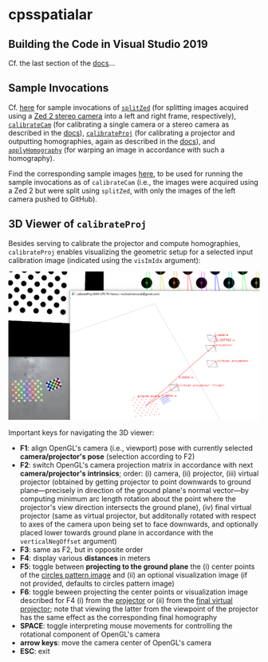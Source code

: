 # cpsspatialar

## Building the Code in Visual Studio 2019

Cf. the last section of the [docs](docs/docs.pdf)...

## Sample Invocations

Cf. [here](docs/sample_invocations.txt) for sample invocations of [`splitZed`](src/apps/splitZed) (for splitting images acquired using a [Zed 2 stereo camera](https://www.stereolabs.com/zed-2/) into a left and right frame, respectively), [`calibrateCam`](src/apps/calibrateCam) (for calibrating a single camera or a stereo camera as described in the [docs](docs/docs.pdf)), [`calibrateProj`](src/apps/calibrateProj) (for calibrating a projector and outputting homographies, again as described in the [docs](docs/docs.pdf)), and [`applyHomography`](src/apps/applyHomography) (for warping an image in accordance with such a homography).

Find the corresponding sample images [here](docs/sample_data), to be used for running the sample invocations as of `calibrateCam` (i.e., the images were acquired using a Zed 2 but were split using `splitZed`, with only the images of the left camera pushed to GitHub).

## 3D Viewer of `calibrateProj`

Besides serving to calibrate the projector and compute homographies, `calibrateProj` enables visualizing the geometric setup for a selected input calibration image (indicated using the `visImIdx` argument):

![](docs/splash.png)

Important keys for navigating the 3D viewer:

* **F1**: align OpenGL's camera (i.e., viewport) pose with currently selected **camera/projector's pose** (selection according to F2)
* **F2**: switch OpenGL's camera projection matrix in accordance with next **camera/projector's intrinsics**; order: (i) camera, (ii) projector, (iii) virtual projector (obtained by getting projector to point downwards to ground plane—precisely in direction of the ground plane's normal vector—by computing minimum arc length rotation about the point where the projector's view direction intersects the ground plane), (iv) final virtual projector (same as virtual projector, but additonally rotated with respect to axes of the camera upon being set to face downwards, and optionally placed lower towards ground plane in accordance with the `verticalNegOffset` argument)
* **F3**: same as F2, but in opposite order
* **F4**: display various **distances** in meters
* **F5**: toggle between **projecting to the ground plane** the (i) center points of the [circles pattern image](https://github.com/m-hornacek/cpsspatialar/blob/main/docs/sample_data/acircles_pattern_960x600.png) and (ii) an optional visualization image (if not provided, defaults to circles pattern image)
* **F6**:  toggle beween projecting the center points or visualization image described for F4 (i) from the [projector](docs/projector.png) or (ii) from the [final virtual projector](docs/final_virtual_projector.png); note that viewing the latter from the viewpoint of the projector has the same effect as the corresponding final homography
* **SPACE**: toggle interpreting mouse movements for controlling the rotational component of OpenGL's camera
* **arrow keys**: move the camera center of OpenGL's camera
* **ESC**: exit
